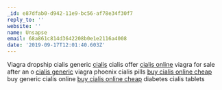 ```yaml
---
_id: e87dfab0-d942-11e9-bc56-af78e34f30f7
reply_to: ''
website: ''
name: Unsapse
email: 68a861c814d3642208b0e1e2116a4008
date: '2019-09-17T12:01:40.603Z'
---
```

Viagra dropship cialis generic <a href="http://cosmeticgid.com/#">cialis</a> cialis offer <a href="http://atsugi-town.com/#">cialis online</a> viagra for sale after an o <a href="http://artiction.com/#">cialis generic</a> viagra phoenix cialis pills <a href="http://editaisbrasil.com.br/#">buy cialis online cheap</a> buy generic cialis online <a href="http://designdot.it/#">buy cialis online cheap</a> diabetes cialis tablets
